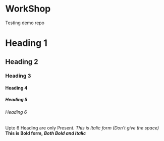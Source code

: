 # WorkShop
Testing demo repo
# Heading 1
## Heading 2
### Heading 3
#### Heading 4
##### Heading 5
###### Heading 6
Upto 6 Heading are only Present.
*This is Italic form (Don't give the space)*
**This is Bold form,**
***Both Bold and Italic***
